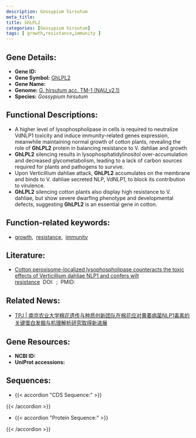```yaml
---
description: Gossypium hirsutum
meta_title:
title: GhLPL2
categories: [Gossypium hirsutum]
tags: [ growth,resistance,immunity ]
---
```


## Gene Details:
- **Gene ID:**	[]()
- **Gene Symbol:** <u>GhLPL2</u>
- **Gene Name:** 
- **Genome:** [G. hirsutum acc. TM-1 (NAU_v2.1)]()
- **Species:** *Gossypium hirsutum*

## Functional Descriptions:
   - A higher level of lysophospholipase in cells is required to neutralize VdNLP1 toxicity and induce immunity-related genes expression, meanwhile maintaining normal growth of cotton plants, revealing the role of **GhLPL2** protein in balancing resistance to V. dahliae and growth
   - **GhLPL2** silencing results in lysophosphatidylinositol over-accumulation and decreased glycometabolism, leading to a lack of carbon sources required for plants and pathogens to survive.
   - Upon Verticillium dahliae attack, **GhLPL2** accumulates on the membrane and binds to V. dahliae secreted NLP, VdNLP1, to block its contribution to virulence.
   - **GhLPL2** silencing cotton plants also display high resistance to V. dahliae, but show severe dwarfing phenotype and developmental defects, suggesting **GhLPL2** is an essential gene in cotton.

## Function-related keywords:
   - [growth](/tags/growth/),&nbsp;&nbsp;[resistance](/tags/resistance/),&nbsp;&nbsp;[immunity](/tags/immunity/)

## Literature:
   - [Cotton peroxisome-localized lysophospholipase counteracts the toxic effects of Verticillium dahliae NLP1 and confers wilt resistance]( https://onlinelibrary.wiley.com/doi/10.1111/tpj.16236)&nbsp;&nbsp;DOI:&nbsp;&nbsp;[](https://onlinelibrary.wiley.com/doi/10.1111/tpj.16236);&nbsp;&nbsp;PMID:&nbsp;&nbsp;[](https://pubmed.ncbi.nlm.nih.gov//)

## Related News:
   - [TPJ | 南京农业大学棉花遗传与种质创新团队在棉花应对黄萎病菌NLP1毒素的关键蛋白发掘与机理解析研究取得新进展](https://mp.weixin.qq.com/s/HMpldmUrkIXhApsz9hVyJQ)

## Gene Resources:
- **NCBI ID:**  [](https://www.ncbi.nlm.nih.gov/gene/?term=)
- **UniProt accessions:** [](https://www.uniprot.org/uniprotkb//entry)



## Sequences:
- {{< accordion "CDS Sequence:" >}}

{{< /accordion >}}
- {{< accordion "Protein Sequence:" >}}

{{< /accordion >}}
